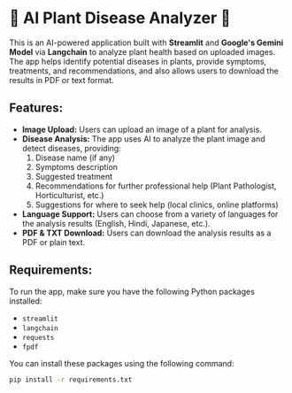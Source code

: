 # 🌱 AI Plant Disease Analyzer 🌿

This is an AI-powered application built with **Streamlit** and **Google's Gemini Model** via **Langchain** to analyze plant health based on uploaded images. The app helps identify potential diseases in plants, provide symptoms, treatments, and recommendations, and also allows users to download the results in PDF or text format.

## Features:
- **Image Upload:** Users can upload an image of a plant for analysis.
- **Disease Analysis:** The app uses AI to analyze the plant image and detect diseases, providing:
  1. Disease name (if any)
  2. Symptoms description
  3. Suggested treatment
  4. Recommendations for further professional help (Plant Pathologist, Horticulturist, etc.)
  5. Suggestions for where to seek help (local clinics, online platforms)
- **Language Support:** Users can choose from a variety of languages for the analysis results (English, Hindi, Japanese, etc.).
- **PDF & TXT Download:** Users can download the analysis results as a PDF or plain text.

## Requirements:
To run the app, make sure you have the following Python packages installed:

- `streamlit`
- `langchain`
- `requests`
- `fpdf`

You can install these packages using the following command:

```bash
pip install -r requirements.txt
